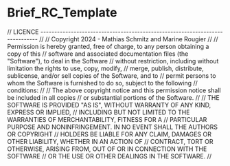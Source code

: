 # Brief_RC_Template

  // LICENCE -----------------------------------------------------------------------------
  //
  // Copyright 2024 - Mathias Schmitz and Marine Rougier
  //
  // Permission is hereby granted, free of charge, to any person obtaining a copy of this
  // software and associated documentation files (the "Software"), to deal in the Software
  // without restriction, including without limitation the rights to use, copy, modify,
  // merge, publish, distribute, sublicense, and/or sell copies of the Software, and to
  // permit persons to whom the Software is furnished to do so, subject to the following
  // conditions:
  //
  // The above copyright notice and this permission notice shall be included in all copies
  // or substantial portions of the Software.
  //
  // THE SOFTWARE IS PROVIDED "AS IS", WITHOUT WARRANTY OF ANY KIND, EXPRESS OR IMPLIED,
  // INCLUDING BUT NOT LIMITED TO THE WARRANTIES OF MERCHANTABILITY, FITNESS FOR A
  // PARTICULAR PURPOSE AND NONINFRINGEMENT. IN NO EVENT SHALL THE AUTHORS OR COPYRIGHT
  // HOLDERS BE LIABLE FOR ANY CLAIM, DAMAGES OR OTHER LIABILITY, WHETHER IN AN ACTION OF
  // CONTRACT, TORT OR OTHERWISE, ARISING FROM, OUT OF OR IN CONNECTION WITH THE SOFTWARE
  // OR THE USE OR OTHER DEALINGS IN THE SOFTWARE.
  //